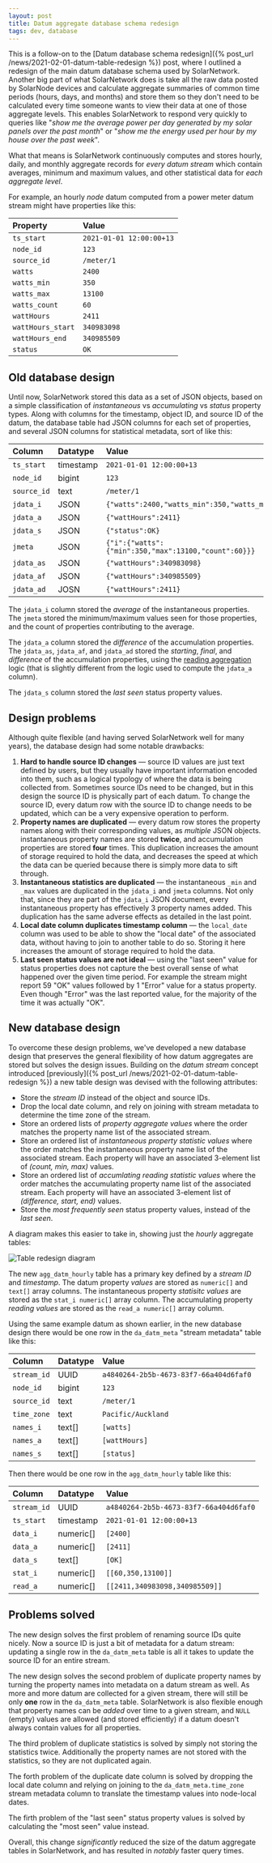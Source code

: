 ```yaml
---
layout: post
title: Datum aggregate database schema redesign
tags: dev, database
---
```

This is a follow-on to the [Datum database schema redesign]({% post_url /news/2021-02-01-datum-table-redesign %})
post, where I outlined a redesign of the main datum database schema used by SolarNetwork. Another
big part of what SolarNetwork does is take all the raw data posted by SolarNode devices and calculate
aggregate summaries of common time periods (hours, days, and months) and store them so they don't
need to be calculated every time someone wants to view their data at one of those aggregate levels.
This enables SolarNetwork to respond very quickly to queries like "_show me the average power per
day generated by my solar panels over the past month_" or "_show me the energy used per hour by my 
house over the past week_".

What that means is SolarNetwork continuously computes and stores hourly, daily, and monthly 
aggregate records for _every datum stream_ which contain averages, minimum and maximum values, and
other statistical data for _each aggregate level_.

For example, an hourly _node_ datum computed from a power meter datum stream might have properties
like this:

| Property | Value |
|:---------|:------|
| `ts_start`        | `2021-01-01 12:00:00+13` |
| `node_id`         | `123` |
| `source_id`       | `/meter/1` |
| `watts`           | `2400` |
| `watts_min`       | `350` |
| `watts_max`       | `13100` |
| `watts_count`     | `60` |
| `wattHours`       | `2411` |
| `wattHours_start` | `340983098` |
| `wattHours_end`   | `340985509` |
| `status`          | `OK` |

## Old database design

Until now, SolarNetwork stored this data as a set of JSON objects, based on a simple classification
of _instantaneous_ vs _accumulating_ vs _status_ property types. Along with columns for the
timestamp, object ID, and source ID of the datum, the database table had JSON columns for each set
of properties, and several JSON columns for statistical metadata, sort of like this:

| Column      | Datatype  | Value |
|:------------|:----------|:------|
| `ts_start`  | timestamp | `2021-01-01 12:00:00+13` |
| `node_id`   | bigint    | `123` |
| `source_id` | text      | `/meter/1` |
| `jdata_i`   | JSON      | `{"watts":2400,"watts_min":350,"watts_max":13100}` |
| `jdata_a`   | JSON      | `{"wattHours":2411}` |
| `jdata_s`   | JSON      | `{"status":OK}` |
| `jmeta`     | JSON      | `{"i":{"watts":{"min":350,"max":13100,"count":60}}}` |
| `jdata_as`  | JSON      | `{"wattHours":340983098}` |
| `jdata_af`  | JSON      | `{"wattHours":340985509}` |
| `jdata_ad`  | JOSN      | `{"wattHours":2411}` |

The `jdata_i` column stored the _average_ of the instantaneous properties. The `jmeta` stored
the minimum/maximum values seen for those properties, and the count of properties contributing
to the average.

The `jdata_a` column stored the _difference_ of the accumulation properties. The  `jdata_as`, 
`jdata_af`, and `jdata_ad` stored the _starting_, _final_, and _difference_ of the accumulation
properties, using the [reading aggregation][reading-agg] logic (that is slightly different from
the logic used to compute the `jdata_a` column).

The `jdata_s` column stored the _last seen_ status property values.

## Design problems

Although quite flexible (and having served SolarNetwork well for many years), the database design
had some notable drawbacks:

1. **Hard to handle source ID changes** — source ID values are just text defined by users, but they 
   usually have important information encoded into them, such as a logical typology of where the
   data is being collected from. Sometimes source IDs need to be changed, but in this design the
   source ID is physically part of each datum. To change the source ID, every datum row with the
   source ID to change needs to be updated, which can be a very expensive operation to perform.
2. **Property names are duplicated** — every datum row stores the property names along with their
   corresponding values, as _multiple_ JSON objects. instantaneous property names are stored 
   **twice**, and accumulation properties are stored **four** times. This duplication 
   increases the amount of storage required to hold the data, and decreases the speed at which the
   data can be queried because there is simply more data to sift through.
3. **Instantaneous statistics are duplicated** — the instantaneous `_min` and `_max` values are 
   duplicated in the `jdata_i` and `jmeta` columns. Not only that, since they are part of the 
   `jdata_i` JSON document, every instantaneous property has effectively 3 property names added.
   This duplication has the same adverse effects as detailed in the last point.
4. **Local date column duplicates timestamp column** — the `local_date` column was used to be able
   to show the "local date" of the associated data, without having to join to another table to 
   do so. Storing it here increases the amount of storage required to hold the data.
5. **Last seen status values are not ideal** — using the "last seen" value for status properties
   does not capture the best overall sense of what happened over the given time period. For example
   the stream might report 59 "OK" values followed by 1 "Error" value for a status property. Even
   though "Error" was the last reported value, for the majority of the time it was actually "OK".

## New database design

To overcome these design problems, we've developed a new database design that preserves the general
flexibility of how datum aggregates are stored but solves the design issues. Building on the 
_datum stream_ concept introduced [previously]({% post_url /news/2021-02-01-datum-table-redesign %})
a new table design was devised with the following attributes:

 * Store the _stream ID_ instead of the object and source IDs.
 * Drop the local date column, and rely on joining with stream metadata to determine the time zone
   of the stream.
 * Store an ordered lists of _property aggregate values_ where the order matches the property
   name list of the associated stream.
 * Store an ordered list of _instantaneous property statistic values_ where the order matches the
   instantaneous property name list of the associated stream. Each property will have an associated
   3-element list of _(count, min, max)_ values.
 * Store an ordered list of _accumlating reading statistic values_ where the order matches the 
   accumulating property name list of the associated stream. Each property will have an associated
   3-element list of _(difference, start, end)_ values.
 * Store the _most frequently seen_ status property values, instead of the _last seen_.

A diagram makes this easier to take in, showing just the _hourly_ aggregate tables:

![Table redesign diagram]({{site.baseurl}}/images/news/datum-agg-table-redesign.svg)

The new `agg_datm_hourly` table has a primary key defined by a _stream ID_ and _timestamp_. The datum 
property _values_ are stored as `numeric[]` and `text[]` array columns. The instantaneous property
_statisitc values_ are stored as the `stat_i numeric[]` array column. The accumulating property 
_reading values_ are stored as the `read_a numeric[]` array column.

Using the same example datum as shown earlier, in the new database design there would be one row in
the `da_datm_meta` "stream metadata" table like this:

| Column      | Datatype  | Value |
|:------------|:----------|:------|
| `stream_id` | UUID      | `a4840264-2b5b-4673-83f7-66a404d6faf0` |
| `node_id`   | bigint    | `123` |
| `source_id` | text      | `/meter/1` |
| `time_zone` | text      | `Pacific/Auckland` |
| `names_i`   | text[]    | `[watts]` |
| `names_a`   | text[]    | `[wattHours]` |
| `names_s`   | text[]    | `[status]` |

Then there would be one row in the `agg_datm_hourly` table like this:

| Column      | Datatype  | Value |
|:------------|:----------|:------|
| `stream_id` | UUID      | `a4840264-2b5b-4673-83f7-66a404d6faf0` |
| `ts_start`  | timestamp | `2021-01-01 12:00:00+13` |
| `data_i`    | numeric[] | `[2400]` |
| `data_a`    | numeric[] | `[2411]` |
| `data_s`    | text[]    | `[OK]` |
| `stat_i`    | numeric[] | `[[60,350,13100]]` |
| `read_a`    | numeric[] | `[[2411,340983098,340985509]]`

## Problems solved

The new design solves the first problem of renaming source IDs quite nicely. Now a source ID is
just a bit of metadata for a datum stream: updating a single row in the `da_datm_meta` table is all
it takes to update the source ID for an entire stream.

The new design solves the second problem of duplicate property names by turning the property names
into metadata on a datum stream as well. As more and more datum are collected for a given stream,
there will still be only **one** row in the `da_datm_meta` table. SolarNetwork is also flexible 
enough that property names can be _added_ over time to a given stream, and `NULL` (empty) values
are allowed (and stored efficiently) if a datum doesn't always contain values for all properties.

The third problem of duplicate statistics is solved by simply not storing the statistics twice.
Additionally the property names are not stored with the statistics, so they are not duplicated 
again.

The forth problem of the duplicate date column is solved by dropping the local date column
and relying on joining to the `da_datm_meta.time_zone` stream metadata column to translate the
timestamp values into node-local dates.

The firth problem of the "last seen" status property values is solved by calculating the "most seen"
value instead.

Overall, this change _significantly_ reduced the size of the datum aggregate tables in SolarNetwork,
and has resulted in _notably_ faster query times.

[reading-agg]: https://github.com/SolarNetwork/solarnetwork/wiki/SolarNet-aggregation#reading-aggregation
